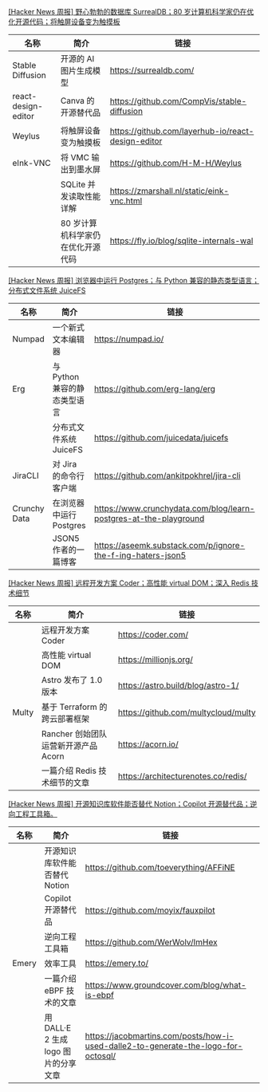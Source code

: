 [[Hacker News 周报] 野心勃勃的数据库 SurrealDB；80 岁计算机科学家仍在优化开源代码；将触屏设备变为触摸板](https://www.bilibili.com/video/BV1qa411G7kd)
            <table>            <theader>
                <th>名称</th>
                <th>简介</th>
                <th>链接</th>
            </theader>            <tbody>                <tr>
                    <td>Stable Diffusion</td>
                    <td>开源的 AI 图片生成模型</td>
                    <td>https://surrealdb.com/ </td>
                </tr>                <tr>
                    <td>react-design-editor</td>
                    <td>Canva 的开源替代品</td>
                    <td>https://github.com/CompVis/stable-diffusion</td>
                </tr>                <tr>
                    <td>Weylus</td>
                    <td>将触屏设备变为触摸板</td>
                    <td>https://github.com/layerhub-io/react-design-editor</td>
                </tr>                <tr>
                    <td>eInk-VNC</td>
                    <td>将 VMC 输出到墨水屏</td>
                    <td>https://github.com/H-M-H/Weylus</td>
                </tr>                <tr>
                    <td></td>
                    <td>SQLite 并发读取性能详解</td>
                    <td>https://zmarshall.nl/static/eink-vnc.html</td>
                </tr>                <tr>
                    <td></td>
                    <td>80 岁计算机科学家仍在优化开源代码</td>
                    <td>https://fly.io/blog/sqlite-internals-wal</td>
                </tr>            </tbody>            </table>
[[Hacker News 周报] 浏览器中运行 Postgres；与 Python 兼容的静态类型语言；分布式文件系统 JuiceFS](https://www.bilibili.com/video/BV1bg411r7Fg)
            <table>            <theader>
                <th>名称</th>
                <th>简介</th>
                <th>链接</th>
            </theader>            <tbody>                <tr>
                    <td>Numpad</td>
                    <td>一个新式文本编辑器</td>
                    <td>https://numpad.io/</td>
                </tr>                <tr>
                    <td>Erg</td>
                    <td>与 Python 兼容的静态类型语言</td>
                    <td>https://github.com/erg-lang/erg</td>
                </tr>                <tr>
                    <td></td>
                    <td>分布式文件系统 JuiceFS</td>
                    <td>https://github.com/juicedata/juicefs</td>
                </tr>                <tr>
                    <td>JiraCLI</td>
                    <td>对 Jira 的命令行客户端</td>
                    <td>https://github.com/ankitpokhrel/jira-cli</td>
                </tr>                <tr>
                    <td>Crunchy Data</td>
                    <td>在浏览器中运行 Postgres</td>
                    <td>https://www.crunchydata.com/blog/learn-postgres-at-the-playground</td>
                </tr>                <tr>
                    <td></td>
                    <td>JSON5 作者的一篇博客</td>
                    <td>https://aseemk.substack.com/p/ignore-the-f-ing-haters-json5</td>
                </tr>            </tbody>            </table>
[[Hacker News 周报] 远程开发方案 Coder；高性能 virtual DOM；深入 Redis 技术细节](https://www.bilibili.com/video/BV1UB4y1t7cW)
            <table>            <theader>
                <th>名称</th>
                <th>简介</th>
                <th>链接</th>
            </theader>            <tbody>                <tr>
                    <td></td>
                    <td>远程开发方案 Coder</td>
                    <td>https://coder.com/  </td>
                </tr>                <tr>
                    <td></td>
                    <td>高性能 virtual DOM</td>
                    <td>https://millionjs.org/</td>
                </tr>                <tr>
                    <td></td>
                    <td>Astro 发布了 1.0 版本</td>
                    <td>https://astro.build/blog/astro-1/</td>
                </tr>                <tr>
                    <td>Multy</td>
                    <td>基于 Terraform 的跨云部署框架</td>
                    <td>https://github.com/multycloud/multy</td>
                </tr>                <tr>
                    <td></td>
                    <td>Rancher 创始团队运营新开源产品 Acorn</td>
                    <td>https://acorn.io/</td>
                </tr>                <tr>
                    <td></td>
                    <td>一篇介绍 Redis 技术细节的文章</td>
                    <td>https://architecturenotes.co/redis/</td>
                </tr>            </tbody>            </table>
[[Hacker News 周报] 开源知识库软件能否替代 Notion；Copilot 开源替代品；逆向工程工具箱。](https://www.bilibili.com/video/BV1VN4y1j7Pd)
            <table>            <theader>
                <th>名称</th>
                <th>简介</th>
                <th>链接</th>
            </theader>            <tbody>                <tr>
                    <td></td>
                    <td>开源知识库软件能否替代 Notion</td>
                    <td>https://github.com/toeverything/AFFiNE </td>
                </tr>                <tr>
                    <td></td>
                    <td>Copilot 开源替代品</td>
                    <td>https://github.com/moyix/fauxpilot </td>
                </tr>                <tr>
                    <td></td>
                    <td>逆向工程工具箱</td>
                    <td>https://github.com/WerWolv/ImHex </td>
                </tr>                <tr>
                    <td>Emery</td>
                    <td>效率工具</td>
                    <td>https://emery.to/ </td>
                </tr>                <tr>
                    <td></td>
                    <td>一篇介绍 eBPF 技术的文章</td>
                    <td>https://www.groundcover.com/blog/what-is-ebpf </td>
                </tr>                <tr>
                    <td></td>
                    <td>用 DALL·E 2 生成 logo 图片的分享文章</td>
                    <td>https://jacobmartins.com/posts/how-i-used-dalle2-to-generate-the-logo-for-octosql/</td>
                </tr>            </tbody>            </table>